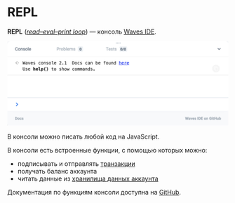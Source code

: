 # REPL

**REPL** ([_read–eval–print loop_](https://en.wikipedia.org/wiki/Read%E2%80%93eval%E2%80%93print_loop)) — консоль [Waves IDE](/developer-tools/waves-ide.md).

<img src="img/repl/repl.png" width="700px" />

В консоли можно писать любой код на JavaScript.

В консоли есть встроенные функции, с помощью которых можно:

* подписывать и отправлять [транзакции](/blockchain/transaction.md)
* получать баланс аккаунта
* читать данные из [хранилища данных аккаунта](/blockchain/account-data-storage.md)

Документация по функциям консоли доступна на [GitHub](https://wavesplatform.github.io/js-test-env).
